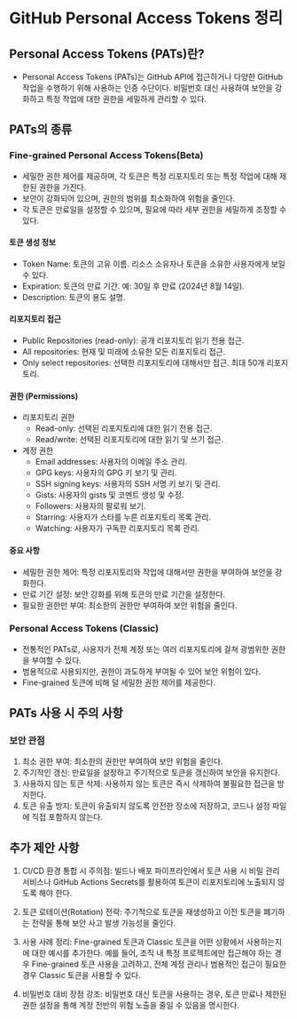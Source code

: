 # GitHub Personal Access Tokens 정리
## Personal Access Tokens (PATs)란?
- Personal Access Tokens (PATs)는 GitHub API에 접근하거나 다양한 GitHub 작업을 수행하기 위해 사용하는 인증 수단이다. 비밀번호 대신 사용하여 보안을 강화하고 특정 작업에 대한 권한을 세밀하게 관리할 수 있다.

## PATs의 종류
### Fine-grained Personal Access Tokens(Beta)
- 세밀한 권한 제어를 제공하며, 각 토큰은 특정 리포지토리 또는 특정 작업에 대해 제한된 권한을 가진다.
- 보안이 강화되어 있으며, 권한의 범위를 최소화하여 위험을 줄인다.
- 각 토큰은 만료일을 설정할 수 있으며, 필요에 따라 세부 권한을 세밀하게 조정할 수 있다.

#### 토큰 생성 정보
- Token Name: 토큰의 고유 이름. 리소스 소유자나 토큰을 소유한 사용자에게 보일 수 있다.
- Expiration: 토큰의 만료 기간. 예: 30일 후 만료 (2024년 8월 14일).
- Description: 토큰의 용도 설명.

#### 리포지토리 접근
- Public Repositories (read-only): 공개 리포지토리 읽기 전용 접근.
- All repositories: 현재 및 미래에 소유한 모든 리포지토리 접근.
- Only select repositories: 선택한 리포지토리에 대해서만 접근. 최대 50개 리포지토리.

#### 권한 (Permissions)
- 리포지토리 권한
  - Read-only: 선택된 리포지토리에 대한 읽기 전용 접근.
  - Read/write: 선택된 리포지토리에 대한 읽기 및 쓰기 접근.
- 계정 권한
  - Email addresses: 사용자의 이메일 주소 관리.
  - GPG keys: 사용자의 GPG 키 보기 및 관리.
  - SSH signing keys: 사용자의 SSH 서명 키 보기 및 관리.
  - Gists: 사용자의 gists 및 코멘트 생성 및 수정.
  - Followers: 사용자의 팔로워 보기.
  - Starring: 사용자가 스타를 누른 리포지토리 목록 관리.
  - Watching: 사용자가 구독한 리포지토리 목록 관리.

#### 중요 사항
- 세밀한 권한 제어: 특정 리포지토리와 작업에 대해서만 권한을 부여하여 보안을 강화한다.
- 만료 기간 설정: 보안 강화를 위해 토큰의 만료 기간을 설정한다.
- 필요한 권한만 부여: 최소한의 권한만 부여하여 보안 위험을 줄인다.

### Personal Access Tokens (Classic)
- 전통적인 PATs로, 사용자가 전체 계정 또는 여러 리포지토리에 걸쳐 광범위한 권한을 부여할 수 있다.
- 범용적으로 사용되지만, 권한이 과도하게 부여될 수 있어 보안 위험이 있다.
- Fine-grained 토큰에 비해 덜 세밀한 권한 제어를 제공한다.

## PATs 사용 시 주의 사항
### 보안 관점
1. 최소 권한 부여: 최소한의 권한만 부여하여 보안 위험을 줄인다.
2. 주기적인 갱신: 만료일을 설정하고 주기적으로 토큰을 갱신하여 보안을 유지한다.
3. 사용하지 않는 토큰 삭제: 사용하지 않는 토큰은 즉시 삭제하여 불필요한 접근을 방지한다.
4. 토큰 유출 방지: 토큰이 유출되지 않도록 안전한 장소에 저장하고, 코드나 설정 파일에 직접 포함하지 않는다.

## 추가 제안 사항
1. CI/CD 환경 통합 시 주의점:
빌드나 배포 파이프라인에서 토큰 사용 시 비밀 관리 서비스나 GitHub Actions Secrets를 활용하여 토큰이 리포지토리에 노출되지 않도록 해야 한다.

2. 토큰 로테이션(Rotation) 전략:
주기적으로 토큰을 재생성하고 이전 토큰을 폐기하는 전략을 통해 보안 사고 발생 가능성을 줄인다.

3. 사용 사례 정리:
Fine-grained 토큰과 Classic 토큰을 어떤 상황에서 사용하는지에 대한 예시를 추가한다. 예를 들어, 조직 내 특정 프로젝트에만 접근해야 하는 경우 Fine-grained 토큰 사용을 고려하고, 전체 계정 관리나 범용적인 접근이 필요한 경우 Classic 토큰을 사용할 수 있다.

4. 비밀번호 대비 장점 강조:
비밀번호 대신 토큰을 사용하는 경우, 토큰 만료나 제한된 권한 설정을 통해 계정 전반의 위험 노출을 줄일 수 있음을 명시한다.

